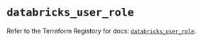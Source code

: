 # `databricks_user_role`

Refer to the Terraform Registory for docs: [`databricks_user_role`](https://registry.terraform.io/providers/databricks/databricks/1.32.0/docs/resources/user_role).
